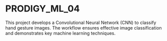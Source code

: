 # PRODIGY_ML_04
This project develops a Convolutional Neural Network (CNN) to classify hand gesture images. The workflow ensures effective image classification and demonstrates key machine learning techniques.
